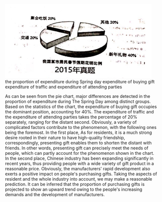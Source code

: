 ![avatar](../pic/2015.png)
the proportion of expenditure during Spring day
expenditure of buying gift
expenditure of traffic and expenditure of attending parties

   As can be seen from the pie chart, major differences are detected in the proportion of expenditure during The Spring Day among distinct groups.
Based on the statistics of the chart, the expenditure of buying gift occupies the dominant position, accounting for 40%. The expenditure of traffic 
and the expenditure of attending parties takes the percentage of 20% separately, ranging for the distant second.
   Obviously, a variety of complicated factors contribute to the phenomenon, with the following ones being the foremost. In the first place, 
As for residents, it is a much strong desire rooted in their nature to have high-quality friendship, correspondingly, presenting gift enables them 
to shorten the distant with friends. In other words, presenting gift can precisely meet the needs of people, which can partly account for the 
phenomenon shown in the chart. In the second place, Chinese industry has been expanding significantly in recent years, thus providing people with 
a wide variety of gift product in a reasonable price. Obviously, the manufacturers' rapid development also exerts a positive impact on people's 
purchasing gifts. 
   Taking the aspects of resident and the whole industry into account, we may make a reasonable prediction. It can be inferred that the proportion of 
purchasing gifts is projected to show an upward trend owing to the people's increasing demands and the development of manufacturers.
